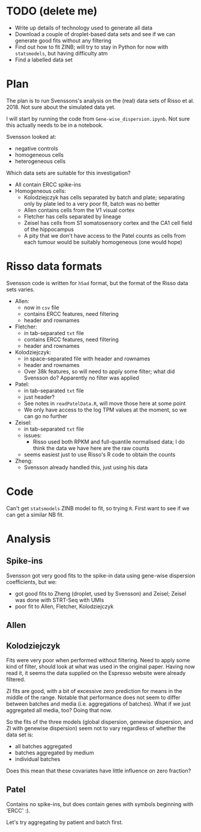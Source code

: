 # TODO (delete me)

* Write up details of technology used to generate all data
* Download a couple of droplet-based data sets and see if we can generate good fits without any filtering
* Find out how to fit ZINB; will try to stay in Python for now with `statsmodels`, but having difficulty atm
* Find a labelled data set

# Plan

The plan is to run Svenssons's analysis on the (real) data sets of Risso et al. 2018. Not sure about the simulated data yet.

I will start by running the code from `Gene-wise_dispersion.ipynb`. Not sure this actually needs to be in a notebook. 

Svensson looked at:

* negative controls
* homogeneous cells
* heterogeneous cells

Which data sets are suitable for this investigation? 

* All contain ERCC spike-ins
* Homogeneous cells:
	* Kolodziejczyk has cells separated by batch and plate; separating only by plate led to a very poor fit, batch was no better
	* Allen contains cells from the V1 visual cortex
	* Fletcher has cells separated by lineage
	* Zeisel has cells from S1 somatosensory cortex and the CA1 cell field of the hippocampus
	* A pity that we don't have access to the Patel counts as cells from each tumour would be suitably homogeneous (one would hope)

# Risso data formats

Svensson code is written for `h5ad` format, but the format of the Risso data sets varies.

* Allen: 
	* now in `csv` file
	* contains ERCC features, need filtering
	* header and rownames
* Fletcher:
	* in tab-separated `txt` file
	* contains ERCC features, need filtering
	* header and rownames
* Kolodziejczyk: 
	* in space-separated file with header and rownames
	* header and rownames
	* Over 38k features, so will need to apply some filter; what did Svensson do? Apparently no filter was applied
* Patel: 
	* in tab-separated `txt` file
	* just header?
	* See notes in `readPatelData.R`, will move those here at some point
	* We only have access to the log TPM values at the moment, so we can go no further
* Zeisel:
	* in tab-separated `txt` file
	* issues:
		* Risso used both RPKM and full-quantile normalised data; I do think the data we have here are the raw counts
	* seems easiest just to use Risso's R code to obtain the counts
* Zheng:
	* Svensson already handled this, just using his data

# Code

Can't get `statsmodels` ZINB model to fit, so trying `R`. First want to see if we can get a similar NB fit. 

# Analysis

## Spike-ins

Svensson got very good fits to the spike-in data using gene-wise dispersion coefficients, but we:

* got good fits to Zheng (droplet, used by Svensson) and Zeisel; Zeisel was done with STRT-Seq with UMIs
* poor fit to Allen, Fletcher, Kolodziejczyk

## Allen

## Kolodziejczyk

Fits were very poor when performed without filtering. Need to apply some kind of filter, should look at what was used in the original paper. Having now read it, it seems the data supplied on the Espresso website were already filtered.

ZI fits are good, with a bit of excessive zero prediction for means in the middle of the range. Notable that performance does not seem to differ between batches and media (i.e. aggregations of batches). What if we just aggregated all media, too? Doing that now.

So the fits of the three models (global dispersion, genewise dispersion, and ZI with genewise dispersion) seem not to vary regardless of whether the data set is:

* all batches aggregated
* batches aggregated by medium
* individual batches

Does this mean that these covariates have little influence on zero fraction? 

## Patel 

Contains no spike-ins, but does contain genes with symbols beginning with 'ERCC' :).

Let's try aggregating by patient and batch first.
